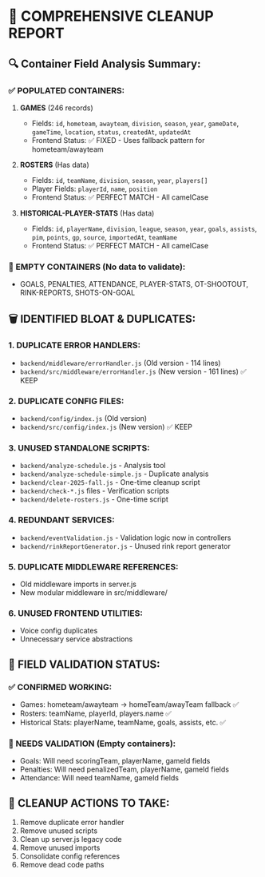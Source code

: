 # 🧹 COMPREHENSIVE CLEANUP REPORT

## 🔍 Container Field Analysis Summary:

### ✅ POPULATED CONTAINERS:
1. **GAMES** (246 records)
   - Fields: `id`, `hometeam`, `awayteam`, `division`, `season`, `year`, `gameDate`, `gameTime`, `location`, `status`, `createdAt`, `updatedAt`
   - Frontend Status: ✅ FIXED - Uses fallback pattern for hometeam/awayteam

2. **ROSTERS** (Has data)
   - Fields: `id`, `teamName`, `division`, `season`, `year`, `players[]`
   - Player Fields: `playerId`, `name`, `position`
   - Frontend Status: ✅ PERFECT MATCH - All camelCase

3. **HISTORICAL-PLAYER-STATS** (Has data)
   - Fields: `id`, `playerName`, `division`, `league`, `season`, `year`, `goals`, `assists`, `pim`, `points`, `gp`, `source`, `importedAt`, `teamName`
   - Frontend Status: ✅ PERFECT MATCH - All camelCase

### 🚫 EMPTY CONTAINERS (No data to validate):
- GOALS, PENALTIES, ATTENDANCE, PLAYER-STATS, OT-SHOOTOUT, RINK-REPORTS, SHOTS-ON-GOAL

## 🗑️ IDENTIFIED BLOAT & DUPLICATES:

### 1. DUPLICATE ERROR HANDLERS:
- `backend/middleware/errorHandler.js` (Old version - 114 lines)
- `backend/src/middleware/errorHandler.js` (New version - 161 lines) ✅ KEEP

### 2. DUPLICATE CONFIG FILES:
- `backend/config/index.js` (Old version)
- `backend/src/config/index.js` (New version) ✅ KEEP

### 3. UNUSED STANDALONE SCRIPTS:
- `backend/analyze-schedule.js` - Analysis tool
- `backend/analyze-schedule-simple.js` - Duplicate analysis
- `backend/clear-2025-fall.js` - One-time cleanup script
- `backend/check-*.js` files - Verification scripts
- `backend/delete-rosters.js` - One-time script

### 4. REDUNDANT SERVICES:
- `backend/eventValidation.js` - Validation logic now in controllers
- `backend/rinkReportGenerator.js` - Unused rink report generator

### 5. DUPLICATE MIDDLEWARE REFERENCES:
- Old middleware imports in server.js
- New modular middleware in src/middleware/

### 6. UNUSED FRONTEND UTILITIES:
- Voice config duplicates
- Unnecessary service abstractions

## 🎯 FIELD VALIDATION STATUS:

### ✅ CONFIRMED WORKING:
- Games: hometeam/awayteam → homeTeam/awayTeam fallback ✅
- Rosters: teamName, playerId, players.name ✅
- Historical Stats: playerName, teamName, goals, assists, etc. ✅

### 🔄 NEEDS VALIDATION (Empty containers):
- Goals: Will need scoringTeam, playerName, gameId fields
- Penalties: Will need penalizedTeam, playerName, gameId fields
- Attendance: Will need teamName, gameId fields

## 🧽 CLEANUP ACTIONS TO TAKE:
1. Remove duplicate error handler
2. Remove unused scripts
3. Clean up server.js legacy code
4. Remove unused imports
5. Consolidate config references
6. Remove dead code paths
